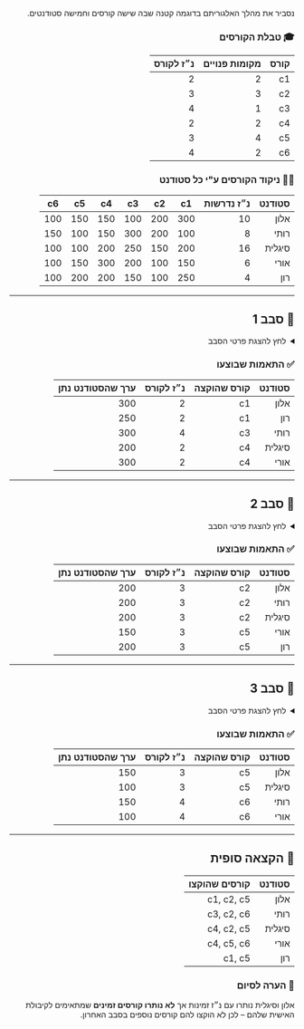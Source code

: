 <div dir="rtl">

נסביר את מהלך האלגוריתם בדוגמה קטנה שבה שישה קורסים וחמישה סטודנטים.

### 🎓 טבלת הקורסים

| קורס | מקומות פנויים | נ״ז לקורס |
|------|----------------|-----------|
| c1   | 2              | 2         |
| c2   | 3              | 3         |
| c3   | 1              | 4         |
| c4   | 2              | 2         |
| c5   | 4              | 3         |
| c6   | 2              | 4         |

### 👩‍🎓 ניקוד הקורסים ע"י כל סטודנט

| סטודנט  | נ״ז נדרשות | c1  | c2  | c3  | c4  | c5  | c6  |
|----------|--------------|-----|-----|-----|-----|-----|-----|
| אלון     | 10           | 300 | 200 | 100 | 150 | 150 | 100 |
| רותי     | 8            | 100 | 200 | 300 | 150 | 100 | 150 |
| סיגלית   | 16           | 200 | 150 | 250 | 200 | 100 | 100 |
| אורי     | 6            | 150 | 100 | 200 | 300 | 150 | 100 |
| רון      | 4            | 250 | 100 | 150 | 200 | 200 | 100 |

---

## 🔁 סבב 1

<details>
<summary>לחץ להצגת פרטי הסבב</summary>

### 📊 יתרת נ״ז לאחר סבב זה

| סטודנט  | נ״ז שנותרו |
|----------|--------------|
| אלון     | 8           |
| רותי     | 4           |
| סיגלית   | 14          |
| אורי     | 4           |
| רון      | 2           |

### 🎯 גרף שידוך עם ניקוד וקיבולת  
![סבב 1](https://github.com/user-attachments/assets/684b20e0-3655-40e9-80e0-8d5fffc31583)

### 💠 פיצוי  
סיגלית לא קיבלה את הקורס המועדף עליה (c3), ולכן קיבלה **50 נקודות פיצוי עבור הקורס c2** בסבב הבא.

</details>

### ✅ התאמות שבוצעו

| סטודנט  | קורס שהוקצה | נ״ז לקורס | ערך שהסטודנט נתן |
|----------|--------------|------------|-------------------|
| אלון     | c1           | 2          | 300               |
| רון      | c1           | 2          | 250               |
| רותי     | c3           | 4          | 300               |
| סיגלית   | c4           | 2          | 200               |
| אורי     | c4           | 2          | 300               |

---

## 🔁 סבב 2

<details>
<summary>לחץ להצגת פרטי הסבב</summary>

### 📊 יתרת נ״ז לאחר סבב זה

| סטודנט  | נ״ז שנותרו       |
|----------|------------------|
| אלון     | 5                |
| רותי     | 1                |
| סיגלית   | 11               |
| אורי     | 1                |
| רון      | 0 (עודף של 1 נ״ז) |

### 👩‍🎓 ניקוד מעודכן של הקורסים שנשארו

| סטודנט  | c2  | c5  | c6  |
|----------|-----|-----|-----|
| אלון     | 200 | 150 | 100 |
| רותי     | 200 | 100 | 150 |
| סיגלית   | 200 ✅ | 100 | 100 |
| אורי     | 100 | 150 | 100 |
| רון      | 100 | 200 | 100 |

### 🎯 גרף שידוך עם ניקוד וקיבולת  
![סבב 2](https://github.com/user-attachments/assets/f6ff2290-b4a6-47d1-8156-4d746a734ecc)

### 💠 פיצוי  
לא נדרש פיצוי — כל סטודנט קיבל את הקורס בעל הניקוד הגבוה ביותר מתוך האפשרויות שנותרו לו.

</details>

### ✅ התאמות שבוצעו

| סטודנט  | קורס שהוקצה | נ״ז לקורס | ערך שהסטודנט נתן |
|----------|--------------|------------|-------------------|
| אלון     | c2           | 3          | 200               |
| רותי     | c2           | 3          | 200               |
| סיגלית   | c2           | 3          | 200               |
| אורי     | c5           | 3          | 150               |
| רון      | c5           | 3          | 200               |

---

## 🔁 סבב 3

<details>
<summary>לחץ להצגת פרטי הסבב</summary>

### 📌 הערה  
רון לא השתתף בסבב זה כיוון שכבר מיצה את קיבולתו — קיבל שני קורסים בסבבים קודמים (c1, c5).

### 📊 יתרת נ״ז לאחר סבב זה

| סטודנט  | נ״ז שנותרו        |
|----------|-------------------|
| אלון     | 2                 |
| רותי     | 0 (עודף של 3 נ״ז) |
| סיגלית   | 8                 |
| אורי     | 0 (עודף של 3 נ״ז) |
| רון      | 0 (עודף של 1 נ״ז) |

### 👩‍🎓 ניקוד מעודכן של הקורסים שנשארו

| סטודנט  | c5  | c6  |
|----------|-----|-----|
| אלון     | 150 | 100 |
| רותי     | 100 | 150 |
| סיגלית   | 100 | 100 |
| אורי     | —   | 100 |

### 🎯 גרף שידוך עם ניקוד וקיבולת  
![סבב 3](https://github.com/user-attachments/assets/202ff99e-effd-4cfd-a6b8-e5e10ced60d4)

### 💠 פיצוי  
לא נדרש פיצוי — כל סטודנט קיבל את הקורס הטוב ביותר מתוך הקורסים שנותרו.

</details>

### ✅ התאמות שבוצעו

| סטודנט  | קורס שהוקצה | נ״ז לקורס | ערך שהסטודנט נתן |
|----------|--------------|------------|-------------------|
| אלון     | c5           | 3          | 150               |
| סיגלית   | c5           | 3          | 100               |
| רותי     | c6           | 4          | 150               |
| אורי     | c6           | 4          | 100               |

---

## 🧾 הקצאה סופית

| סטודנט  | קורסים שהוקצו   |
|----------|------------------|
| אלון     | c1, c2, c5       |
| רותי     | c3, c2, c6       |
| סיגלית   | c4, c2, c5       |
| אורי     | c4, c5, c6       |
| רון      | c1, c5           |

### 📌 הערה לסיום  
אלון וסיגלית נותרו עם נ״ז זמינות אך **לא נותרו קורסים זמינים** שמתאימים לקיבולת האישית שלהם – לכן לא הוקצו להם קורסים נוספים בסבב האחרון.

</div>
